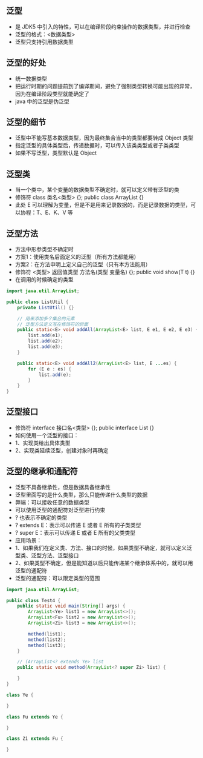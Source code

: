 ## 泛型
* 是 JDK5 中引入的特性，可以在编译阶段约束操作的数据类型，并进行检查
* 泛型的格式：<数据类型>
* 泛型只支持引用数据类型


## 泛型的好处
* 统一数据类型
* 把运行时期的问题提前到了编译期间，避免了强制类型转换可能出现的异常，因为在编译阶段类型就能确定了
* java 中的泛型是伪泛型

## 泛型的细节
* 泛型中不能写基本数据类型，因为最终集合当中的类型都要转成 Object 类型
* 指定泛型的具体类型后，传递数据时，可以传入该类类型或者子类类型
* 如果不写泛型，类型默认是 Object

## 泛型类
* 当一个类中，某个变量的数据类型不确定时，就可以定义带有泛型的类
* 修饰符 class 类名<类型> {}; public class ArrayList<E> {}
* 此处 E 可以理解为变量，但是不是用来记录数据的，而是记录数据的类型，可以协程：T、E、K、V 等

## 泛型方法
* 方法中形参类型不确定时
* 方案1：使用类名后面定义的泛型（所有方法都能用）
* 方案2：在方法申明上定义自己的泛型（只有本方法能用）
* 修饰符 <类型> 返回值类型 方法名(类型 变量名) {}; public <T> void show(T t) {}
* 在调用的时候确定的类型
```java
import java.util.ArrayList;

public class ListUtil {
    private ListUtil() {}

    // 用来添加多个集合的元素
    // 泛型方法定义写在修饰符的后面
    public static<E> void addAll(ArrayList<E> list, E e1, E e2, E e3) {
        list.add(e1);
        list.add(e2);
        list.add(e3);
    }

    public static<E> void addAll2(ArrayList<E> list, E ...es) {
        for (E e : es) {
            list.add(e);
        }
    }
}
```

## 泛型接口
* 修饰符 interface 接口名<类型> {}; public interface List<E> {}
* 如何使用一个泛型的接口：
* 1、实现类给出具体类型
* 2、实现类延续泛型，创建对象时再确定

## 泛型的继承和通配符
* 泛型不具备继承性，但是数据具备继承性
* 泛型里面写的是什么类型，那么只能传递什么类型的数据
* 弊端：可以接收任意的数据类型
* 可以使用泛型的通配符对泛型进行约束
* ? 也表示不确定的类型
* ? extends E：表示可以传递 E 或者 E 所有的子类类型
* ? super E：表示可以传递 E 或者 E 所有的父类类型
* 应用场景：
* 1、如果我们在定义类、方法、接口的时候，如果类型不确定，就可以定义泛型类、泛型方法、泛型接口
* 2、如果类型不确定，但是能知道以后只能传递某个继承体系中的，就可以用泛型的通配符
* 泛型的通配符：可以限定类型的范围
```java
import java.util.ArrayList;

public class Test4 {
    public static void main(String[] args) {
        ArrayList<Ye> list1 = new ArrayList<>();
        ArrayList<Fu> list2 = new ArrayList<>();
        ArrayList<Zi> list3 = new ArrayList<>();

        method(list1);
        method(list2);
        method(list3);
    }

    // (ArrayList<? extends Ye> list
    public static void method(ArrayList<? super Zi> list) {

    }
}

class Ye {

}

class Fu extends Ye {

}

class Zi extends Fu {

}
```